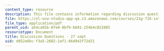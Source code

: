 ```yaml
---
content_type: resource
description: This file contains information regarding discussion questions - 27 sept.
file: https://ol-ocw-studio-app-qa.s3.amazonaws.com/courses/21g-716-introduction-to-contemporary-hispanic-literature-fall-2007/d052e6bcf3a526022af166d942f72d21_MIT21G_716F07_PrgntsBernar.pdf
file_type: application/pdf
parent_uid: a54ca85b-8fe0-0bf9-b691-254b4c022885
resourcetype: Document
title: Discussion Questions - 27 sept
uid: d052e6bc-f3a5-2602-2af1-66d942f72d21
---
```

